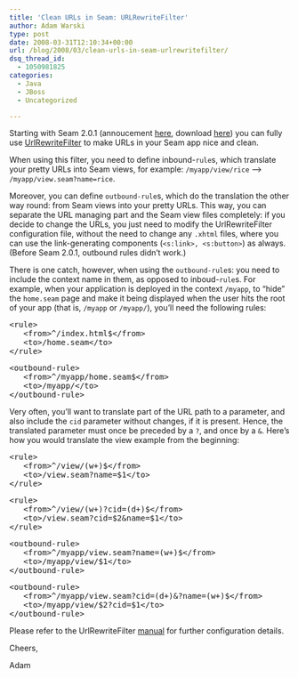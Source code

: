 ```yaml
---
title: 'Clean URLs in Seam: URLRewriteFilter'
author: Adam Warski
type: post
date: 2008-03-31T12:10:34+00:00
url: /blog/2008/03/clean-urls-in-seam-urlrewritefilter/
dsq_thread_id:
  - 1050981825
categories:
  - Java
  - JBoss
  - Uncategorized

---
```

Starting with Seam 2.0.1 (annoucement [here][1], download [here][2]) you can fully use [UrlRewriteFilter][3] to make URLs in your Seam app nice and clean.

When using this filter, you need to define inbound-`rule`s, which translate your pretty URLs into Seam views, for example: `/myapp/view/rice` &#8211;> `/myapp/view.seam?name=rice`.

Moreover, you can define `outbound-rule`s, which do the translation the other way round: from Seam views into your pretty URLs. This way, you can separate the URL managing part and the Seam view files completely: if you decide to change the URLs, you just need to modify the UrlRewriteFilter configuration file, without the need to change any `.xhtml` files, where you can use the link-generating components (`<s:link>, <s:button>`) as always. (Before Seam 2.0.1, outbound rules didn&#8217;t work.)

There is one catch, however, when using the `outbound-rule`s: you need to include the context name in them, as opposed to inboud-`rule`s. For example, when your application is deployed in the context `/myapp`, to &#8220;hide&#8221; the `home.seam` page and make it being displayed when the user hits the root of your app (that is, `/myapp` or `/myapp/`), you&#8217;ll need the following rules:

<pre>&lt;rule&gt;
   &lt;from&gt;^/index.html$&lt;/from&gt;
   &lt;to&gt;/home.seam&lt;/to&gt;
&lt;/rule&gt;</pre>

<pre>&lt;outbound-rule&gt;
   &lt;from&gt;^/myapp/home.seam$&lt;/from&gt;
   &lt;to&gt;/myapp/&lt;/to&gt;
&lt;/outbound-rule&gt;</pre>

Very often, you&#8217;ll want to translate part of the URL path to a parameter, and also include the `cid` parameter without changes, if it is present. Hence, the translated parameter must once be preceded by a `?`, and once by a `&`. Here&#8217;s how you would translate the view example from the beginning:

<pre>&lt;rule&gt;
   &lt;from&gt;^/view/(w+)$&lt;/from&gt;
   &lt;to&gt;/view.seam?name=$1&lt;/to&gt;
&lt;/rule&gt;</pre>

<pre>&lt;rule&gt;
   &lt;from&gt;^/view/(w+)?cid=(d+)$&lt;/from&gt;
   &lt;to&gt;/view.seam?cid=$2&name=$1&lt;/to&gt;
&lt;/rule&gt;</pre>

<pre>&lt;outbound-rule&gt;
   &lt;from&gt;^/myapp/view.seam?name=(w+)$&lt;/from&gt;
   &lt;to&gt;/myapp/view/$1&lt;/to&gt;
&lt;/outbound-rule&gt;</pre>

<pre>&lt;outbound-rule&gt;
   &lt;from&gt;^/myapp/view.seam?cid=(d+)&?name=(w+)$&lt;/from&gt;
   &lt;to&gt;/myapp/view/$2?cid=$1&lt;/to&gt;
&lt;/outbound-rule&gt;</pre>

Please refer to the UrlRewriteFilter [manual][4] for further configuration details.

Cheers,

Adam

 [1]: http://in.relation.to/Bloggers/Seam201GA
 [2]: http://sourceforge.net/project/showfiles.php?group_id=22866&package_id=163777&release_id=572530
 [3]: http://tuckey.org/urlrewrite/
 [4]: http://tuckey.org/urlrewrite/manual/3.0/
